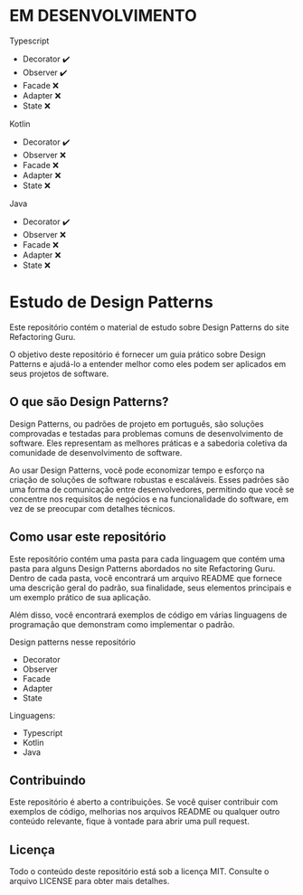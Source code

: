 
# EM DESENVOLVIMENTO
Typescript
- Decorator ✔️
- Observer ✔️
- Facade ❌
- Adapter ❌
- State ❌

Kotlin 
- Decorator ✔️
- Observer ❌
- Facade ❌
- Adapter ❌
- State ❌

Java 
- Decorator ✔️
- Observer ❌
- Facade ❌
- Adapter ❌
- State ❌

# Estudo de Design Patterns

Este repositório contém o material de estudo sobre Design Patterns do site Refactoring Guru.

O objetivo deste repositório é fornecer um guia prático sobre Design Patterns e ajudá-lo a entender melhor como eles podem ser aplicados em seus projetos de software.

## O que são Design Patterns?

Design Patterns, ou padrões de projeto em português, são soluções comprovadas e testadas para problemas comuns de desenvolvimento de software. Eles representam as melhores práticas e a sabedoria coletiva da comunidade de desenvolvimento de software.

Ao usar Design Patterns, você pode economizar tempo e esforço na criação de soluções de software robustas e escaláveis. Esses padrões são uma forma de comunicação entre desenvolvedores, permitindo que você se concentre nos requisitos de negócios e na funcionalidade do software, em vez de se preocupar com detalhes técnicos.

## Como usar este repositório

Este repositório contém uma pasta para cada linguagem que contém uma pasta para alguns Design Patterns abordados no site Refactoring Guru. Dentro de cada pasta, você encontrará um arquivo README que fornece uma descrição geral do padrão, sua finalidade, seus elementos principais e um exemplo prático de sua aplicação.

Além disso, você encontrará  exemplos de código em várias linguagens de programação que demonstram como implementar o padrão.

Design patterns nesse repositório

 - Decorator
 - Observer
 - Facade
 - Adapter
 - State
 
 Linguagens: 
 
 - Typescript
 - Kotlin
 - Java

## Contribuindo

Este repositório é aberto a contribuições. Se você quiser contribuir com exemplos de código, melhorias nos arquivos README ou qualquer outro conteúdo relevante, fique à vontade para abrir uma pull request.

## Licença

Todo o conteúdo deste repositório está sob a licença MIT. Consulte o arquivo LICENSE para obter mais detalhes.
